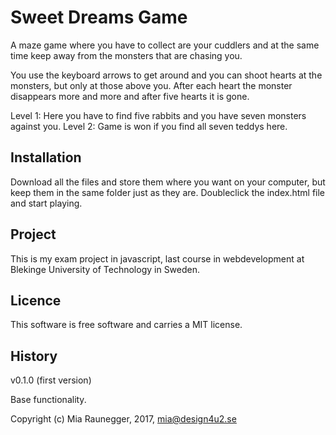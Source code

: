 Sweet Dreams Game
=================
A maze game where you have to collect are your cuddlers and at the same time keep away from the monsters that are chasing you. 

You use the keyboard arrows to get around and you can shoot hearts at the monsters, but only at those above you. After each heart the monster disappears more and more and after five hearts it is gone. 

Level 1: Here you have to find five rabbits and you have seven monsters against you.
Level 2: Game is won if you find all seven teddys here.



Installation
------------
Download all the files and store them where you want on your computer, but keep them in the same folder just as they are. Doubleclick the index.html file and start playing.



Project
------------
This is my exam project in javascript, last course in webdevelopment at Blekinge University of Technology in Sweden.


  

Licence
-------

This software is free software and carries a MIT license.




History
-------

v0.1.0 (first version)

Base functionality.




Copyright (c) Mia Raunegger, 2017, mia@design4u2.se
